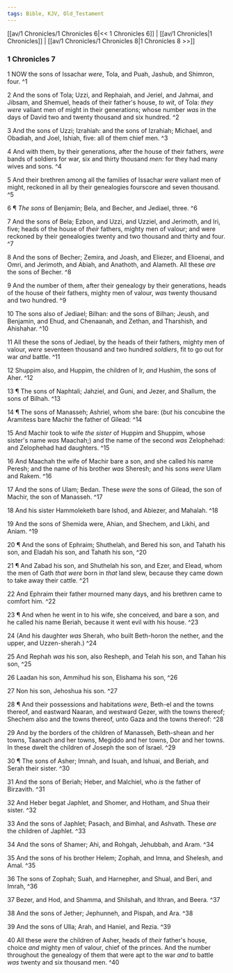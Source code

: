 ```yaml
---
tags: Bible, KJV, Old_Testament
---
```


[[av/1 Chronicles/1 Chronicles 6|<< 1 Chronicles 6]] | [[av/1 Chronicles|1 Chronicles]] | [[av/1 Chronicles/1 Chronicles 8|1 Chronicles 8 >>]]

### 1 Chronicles 7

1 NOW the sons of Issachar _were_, Tola, and Puah, Jashub, and Shimron, four. ^1

2 And the sons of Tola; Uzzi, and Rephaiah, and Jeriel, and Jahmai, and Jibsam, and Shemuel, heads of their father's house, _to_ _wit_, of Tola: _they_ _were_ valiant men of might in their generations; whose number _was_ in the days of David two and twenty thousand and six hundred. ^2

3 And the sons of Uzzi; Izrahiah: and the sons of Izrahiah; Michael, and Obadiah, and Joel, Ishiah, five: all of them chief men. ^3

4 And with them, by their generations, after the house of their fathers, _were_ bands of soldiers for war, six and thirty thousand _men:_ for they had many wives and sons. ^4

5 And their brethren among all the families of Issachar _were_ valiant men of might, reckoned in all by their genealogies fourscore and seven thousand. ^5

6 ¶ _The_ _sons_ of Benjamin; Bela, and Becher, and Jediael, three. ^6

7 And the sons of Bela; Ezbon, and Uzzi, and Uzziel, and Jerimoth, and Iri, five; heads of the house of _their_ fathers, mighty men of valour; and were reckoned by their genealogies twenty and two thousand and thirty and four. ^7

8 And the sons of Becher; Zemira, and Joash, and Eliezer, and Elioenai, and Omri, and Jerimoth, and Abiah, and Anathoth, and Alameth. All these _are_ the sons of Becher. ^8

9 And the number of them, after their genealogy by their generations, heads of the house of their fathers, mighty men of valour, _was_ twenty thousand and two hundred. ^9

10 The sons also of Jediael; Bilhan: and the sons of Bilhan; Jeush, and Benjamin, and Ehud, and Chenaanah, and Zethan, and Tharshish, and Ahishahar. ^10

11 All these the sons of Jediael, by the heads of their fathers, mighty men of valour, _were_ seventeen thousand and two hundred _soldiers_, fit to go out for war _and_ battle. ^11

12 Shuppim also, and Huppim, the children of Ir, _and_ Hushim, the sons of Aher. ^12

13 ¶ The sons of Naphtali; Jahziel, and Guni, and Jezer, and Shallum, the sons of Bilhah. ^13

14 ¶ The sons of Manasseh; Ashriel, whom she bare: (_but_ his concubine the Aramitess bare Machir the father of Gilead: ^14

15 And Machir took to wife _the_ _sister_ of Huppim and Shuppim, whose sister's name _was_ Maachah;) and the name of the second _was_ Zelophehad: and Zelophehad had daughters. ^15

16 And Maachah the wife of Machir bare a son, and she called his name Peresh; and the name of his brother _was_ Sheresh; and his sons _were_ Ulam and Rakem. ^16

17 And the sons of Ulam; Bedan. These _were_ the sons of Gilead, the son of Machir, the son of Manasseh. ^17

18 And his sister Hammoleketh bare Ishod, and Abiezer, and Mahalah. ^18

19 And the sons of Shemida were, Ahian, and Shechem, and Likhi, and Aniam. ^19

20 ¶ And the sons of Ephraim; Shuthelah, and Bered his son, and Tahath his son, and Eladah his son, and Tahath his son, ^20

21 ¶ And Zabad his son, and Shuthelah his son, and Ezer, and Elead, whom the men of Gath _that_ _were_ born in _that_ land slew, because they came down to take away their cattle. ^21

22 And Ephraim their father mourned many days, and his brethren came to comfort him. ^22

23 ¶ And when he went in to his wife, she conceived, and bare a son, and he called his name Beriah, because it went evil with his house. ^23

24 (And his daughter _was_ Sherah, who built Beth-horon the nether, and the upper, and Uzzen-sherah.) ^24

25 And Rephah _was_ his son, also Resheph, and Telah his son, and Tahan his son, ^25

26 Laadan his son, Ammihud his son, Elishama his son, ^26

27 Non his son, Jehoshua his son. ^27

28 ¶ And their possessions and habitations _were_, Beth-el and the towns thereof, and eastward Naaran, and westward Gezer, with the towns thereof; Shechem also and the towns thereof, unto Gaza and the towns thereof: ^28

29 And by the borders of the children of Manasseh, Beth-shean and her towns, Taanach and her towns, Megiddo and her towns, Dor and her towns. In these dwelt the children of Joseph the son of Israel. ^29

30 ¶ The sons of Asher; Imnah, and Isuah, and Ishuai, and Beriah, and Serah their sister. ^30

31 And the sons of Beriah; Heber, and Malchiel, who _is_ the father of Birzavith. ^31

32 And Heber begat Japhlet, and Shomer, and Hotham, and Shua their sister. ^32

33 And the sons of Japhlet; Pasach, and Bimhal, and Ashvath. These _are_ the children of Japhlet. ^33

34 And the sons of Shamer; Ahi, and Rohgah, Jehubbah, and Aram. ^34

35 And the sons of his brother Helem; Zophah, and Imna, and Shelesh, and Amal. ^35

36 The sons of Zophah; Suah, and Harnepher, and Shual, and Beri, and Imrah, ^36

37 Bezer, and Hod, and Shamma, and Shilshah, and Ithran, and Beera. ^37

38 And the sons of Jether; Jephunneh, and Pispah, and Ara. ^38

39 And the sons of Ulla; Arah, and Haniel, and Rezia. ^39

40 All these _were_ the children of Asher, heads of _their_ father's house, choice _and_ mighty men of valour, chief of the princes. And the number throughout the genealogy of them that were apt to the war _and_ to battle _was_ twenty and six thousand men. ^40
